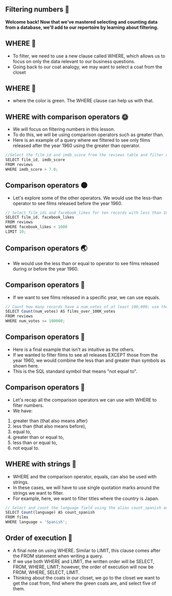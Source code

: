 ## Filtering numbers :mushroom:
**Welcome back! Now that we've mastered selecting and counting data from a database, we'll add to our repertoire by learning about filtering.**

## WHERE :leaves:
- To filter, we need to use a new clause called WHERE, which allows us to focus on only the data relevant to our business questions.
- Going back to our coat analogy, we may want to select a coat from the closet

## WHERE :chestnut:
- where the color is green. The WHERE clause can help us with that.

## WHERE with comparison operators :sun_with_face:
- We will focus on filtering numbers in this lesson.
- To do this, we will be using comparison operators such as greater than.
- Here is an example of a query where we filtered to see only films released after the year 1960 using the greater than operator.
```js
//Select the film_id and imdb_score from the reviews table and filter on scores higher than 7.0.
SELECT film_id, imdb_score
FROM reviews
WHERE imdb_score > 7.0;
```

## Comparison operators :new_moon:
- Let's explore some of the other operators. We would use the less-than operator to see films released before the year 1960.
```js
// Select film_ids and facebook_likes for ten records with less than 1000 likes 
SELECT film_id, facebook_likes
FROM reviews
WHERE facebook_likes < 1000
LIMIT 10;
```

## Comparison operators :earth_asia:
- We would use the less than or equal to operator to see films released during or before the year 1960.

## Comparison operators :seedling:
- If we want to see films released in a specific year, we can use equals.
```js
// Count how many records have a num_votes of at least 100,000; use the alias films_over_100K_votes.
SELECT Count(num_votes) AS films_over_100K_votes
FROM reviews
WHERE num_votes >= 100000;
```

## Comparison operators :palm_tree:
- Here is a final example that isn't as intuitive as the others.
- If we wanted to filter films to see all releases EXCEPT those from the year 1960, we would combine the less than and greater than symbols as shown here.
- This is the SQL standard symbol that means "not equal to".

## Comparison operators :tulip:
- Let's recap all the comparison operators we can use with WHERE to filter numbers.
- We have:
1. greater than (that also means after)
2. less than (that also means before),
3. equal to,
4. greater than or equal to,
5. less than or equal to,
6. not equal to.

## WHERE with strings :paw_prints:
- WHERE and the comparison operator, equals, can also be used with strings.
- In these cases, we will have to use single quotation marks around the strings we want to filter.
- For example, here, we want to filter titles where the country is Japan.
```js
// Select and count the language field using the alias count_spanish and Apply a filter to select only Spanish from the language field.
SELECT Count(language) AS count_spanish
FROM films
WHERE language = 'Spanish';
```

## Order of execution :hibiscus:
- A final note on using WHERE. Similar to LIMIT, this clause comes after the FROM statement when writing a query.
- If we use both WHERE and LIMIT, the written order will be SELECT, FROM, WHERE, LIMIT; however, the order of execution will now be FROM, WHERE, SELECT, LIMIT.
- Thinking about the coats in our closet, we go to the closet we want to get the coat from, find where the green coats are, and select five of them.
